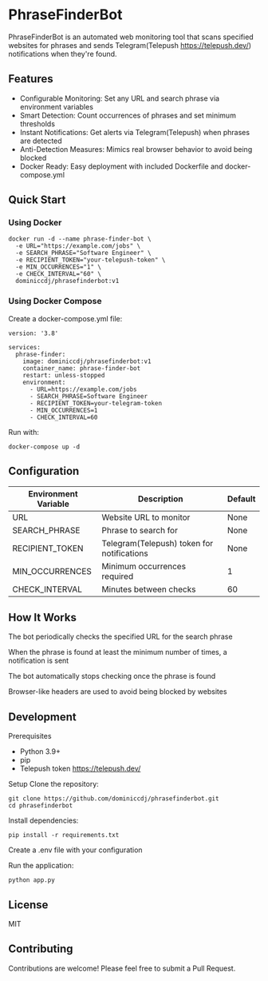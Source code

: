 # PhraseFinderBot
PhraseFinderBot is an automated web monitoring tool that scans specified websites for phrases and sends Telegram(Telepush https://telepush.dev/) notifications when they're found.

## Features
- Configurable Monitoring: Set any URL and search phrase via environment variables
- Smart Detection: Count occurrences of phrases and set minimum thresholds
- Instant Notifications: Get alerts via Telegram(Telepush) when phrases are detected
- Anti-Detection Measures: Mimics real browser behavior to avoid being blocked
- Docker Ready: Easy deployment with included Dockerfile and docker-compose.yml

## Quick Start
### Using Docker
```
docker run -d --name phrase-finder-bot \
  -e URL="https://example.com/jobs" \
  -e SEARCH_PHRASE="Software Engineer" \
  -e RECIPIENT_TOKEN="your-telepush-token" \
  -e MIN_OCCURRENCES="1" \
  -e CHECK_INTERVAL="60" \
  dominiccdj/phrasefinderbot:v1
```
### Using Docker Compose
Create a docker-compose.yml file:
```
version: '3.8'

services:
  phrase-finder:
    image: dominiccdj/phrasefinderbot:v1
    container_name: phrase-finder-bot
    restart: unless-stopped
    environment:
      - URL=https://example.com/jobs
      - SEARCH_PHRASE=Software Engineer
      - RECIPIENT_TOKEN=your-telegram-token
      - MIN_OCCURRENCES=1
      - CHECK_INTERVAL=60
```
Run with:
```
docker-compose up -d
```
## Configuration
|Environment Variable |	Description |	Default |
| ------------------- | ----------- | ------- |
|URL |	Website URL to monitor |	None |
|SEARCH_PHRASE |	Phrase to search for |	None |
|RECIPIENT_TOKEN |	Telegram(Telepush) token for notifications |	None |
|MIN_OCCURRENCES |	Minimum occurrences required |	1 |
|CHECK_INTERVAL |	Minutes between checks |	60 |

## How It Works
The bot periodically checks the specified URL for the search phrase

When the phrase is found at least the minimum number of times, a notification is sent

The bot automatically stops checking once the phrase is found

Browser-like headers are used to avoid being blocked by websites

## Development
Prerequisites
- Python 3.9+
- pip
- Telepush token https://telepush.dev/ 

Setup
Clone the repository:
```
git clone https://github.com/dominiccdj/phrasefinderbot.git
cd phrasefinderbot
```
Install dependencies:
```
pip install -r requirements.txt
```
Create a .env file with your configuration

Run the application:
```
python app.py
```
## License
MIT

## Contributing
Contributions are welcome! Please feel free to submit a Pull Request.
